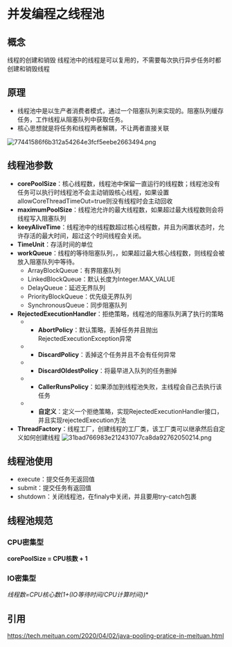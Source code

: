 # 并发编程之线程池


## 概念
线程的创建和销毁
线程池中的线程是可以复用的，不需要每次执行异步任务时都创建和销毁线程


## 原理
- 线程池中是以生产者消费者模式，通过一个阻塞队列来实现的。阻塞队列缓存任务，工作线程从阻塞队列中获取任务。
- 核心思想就是将任务和线程两者解耦，不让两者直接关联

![77441586f6b312a54264e3fcf5eebe2663494.png](https://s2.loli.net/2024/08/27/g6x9fIFArzH5lTX.png)
## 线程池参数

- **corePoolSize**：核心线程数，线程池中保留一直运行的线程数；线程池没有任务可以执行时线程池不会主动销毁核心线程，如果设置allowCoreThreadTimeOut=true则没有线程时会主动回收
- **maximumPoolSize**：线程池允许的最大线程数，如果超过最大线程数则会将线程写入阻塞队列
- **keeyAliveTime**：线程池中的线程数超过核心线程数，并且为闲置状态时，允许存活的最大时间，超过这个时间线程会关闭。
- **TimeUnit**：存活时间的单位
- **workQueue**：线程的等待阻塞队列，，如果超过最大核心线程数，则线程会被放入阻塞队列中等待。
	- ArrayBlockQueue：有界阻塞队列
	- LinkedBlockQueue：默认长度为Integer.MAX_VALUE
	- DelayQueue：延迟无界队列
	- PriorityBlockQueue：优先级无界队列
	- SynchronousQueue：同步阻塞队列
- **RejectedExecutionHandler**：拒绝策略，线程池的阻塞队列满了执行的策略
	- - **AbortPolicy**：默认策略，丢掉任务并且抛出RejectedExecutionException异常
	- - **DiscardPolicy**：丢掉这个任务并且不会有任何异常
	- - **DiscardOldestPolicy**：将最早进入队列的任务删掉
	- - **CallerRunsPolicy**：如果添加到线程池失败，主线程会自己去执行该任务
	- - **自定义**：定义一个拒绝策略，实现RejectedExecutionHandler接口，并且实现rejectedExecution方法
- **ThreadFactory**：线程工厂，创建线程的工厂类，该工厂类可以继承然后自定义如何创建线程
![31bad766983e212431077ca8da92762050214.png](https://s2.loli.net/2024/08/27/5FHiSCO3TtALQYG.png)


## 线程池使用
- execute：提交任务无返回值
- submit：提交任务有返回值
- shutdown：关闭线程池，在finaly中关闭，并且要用try-catch包裹


## 线程池规范

### CPU密集型
**corePoolSize = CPU核数 + 1**

### IO密集型
**线程数=CPU核心数*(1+(IO等待时间/CPU计算时间))**





## 引用
https://tech.meituan.com/2020/04/02/java-pooling-pratice-in-meituan.html